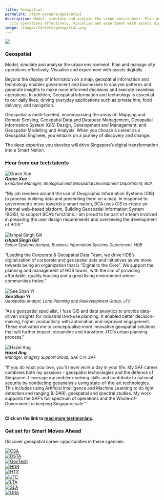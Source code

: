 ```yaml
---
title: Geospatial
permalink: /tech-careers/geospatial
description: Model, simulate and analyse the urban environment. Plan and manage
  city operations effectively. Visualise and experiment with assets digitally.
image: /images/Careers/geospatial.png
---
```

![](/images/Careers/hero-geospatial.jpg)

### **Geospatial**

Model, simulate and analyse the urban environment. Plan and manage city operations effectively. Visualise and experiment with assets digitally.

Beyond the display of information on a map, geospatial information and technology enables government and businesses to analyse patterns and generate insights to make more informed decisions and execute seamless operations. In addition, Geospatial information and technology is essential to our daily lives, driving everyday applications such as private hire, food delivery, and navigation.

Geospatial is multi-faceted, encompassing the areas of: Mapping and Remote Sensing, Geospatial Data and Database Management, Geospatial Information System (GIS) Design, Development and Management, and Geospatial Modelling and Analysis. When you choose a career as a Geospatial Engineer, you embark on a journey of discovery and change.

The deep expertise you develop will drive Singapore’s digital transformation into a Smart Nation.

### **Hear from our tech talents**

<div class="row-testimonial">
<div class="column-testimonial">
<img src="/images/People/Grace-Xue-T.jpeg" alt="Grace Xue" title="Tech Talent" /><br><em><strong>Grace Xue</strong><br><span style="font-size:13px; line-height:14px">Executive Manager, Geological and Geospatial Development Department, BCA 
	</span></em><br><br>“My job revolves around the use of Geographic Information Systems (GIS) to process building data and presenting them on a map. In response to government’s move towards a smart nation, BCA uses GIS to create an internal web-based platform, Building Geospatial Information System (BGIS), to support BCA’s functions. I am proud to be part of a team involved in preparing the user design requirements and overseeing the development of BGIS.” <br><br></div>
	
<div class="column-testimonial">
<img src="/images/People/Ishpal-Singh-Gill-T.jpeg" alt="Ishpal Singh Gill" title="Tech Talent" /><br><em><strong>Ishpal Singh Gill</strong><br><span style="font-size:13px; line-height:14px">Senior Systems Analyst, Business Information Systems Department, HDB</span></em><br>
<br>“Leading the Corporate & Geospatial Data Team, we drive HDB’s digitalisation of corporate and geospatial data and initiatives as we move towards being an organization that is “Digital to the Core”. We support the planning and management of HDB towns, with the aim of providing affordable, quality housing and a great living environment where communities thrive.”<br><br></div>
	
<div class="column-testimonial">
<img src="/images/People/See-Shan-Yi-T.jpeg" alt="See Shan Yi" title="Tech Talent" /><br><em><strong>See Shan Yi</strong><br><span style="font-size:13px; line-height:14px">Geospatial Analyst, Land Planning and Redevelopment Group, JTC
</span></em><br>
<br>“As a geospatial specialist, I fuse GIS and data analytics to provide data-driven insights for industrial land-use planning. It enabled better decision-making, higher productivity with automation and improved engagement. These motivated me to conceptualise more innovative geospatial solutions that will further impact, streamline and transform JTC’s urban planning process.”<br><br></div>
</div>

<div class="row-testimonial">
<div class="column-testimonial">
<img src="/images/People/Hazel-Ang-T.jpeg" alt="Hazel Ang" title="Tech Talent" /><br><em><strong>Hazel Ang</strong><br><span style="font-size:13px; line-height:14px">Manager, Imagery Support Group, SAF C4I, SAF
</span></em><br><br>“If you do what you love, you’ll never work a day in your life. My SAF career combines both my passions - geospatial technologies and the defence of Singapore. I leverage my problem-solving skills and contribute to national security by conducting geoanalysis using state-of-the-art technologies. This includes using Artificial Intelligence and Machine Learning to do light detection and ranging (LiDAR), geospatial and spectral studies. My work supports the SAF’s full spectrum of operations and the Whole-of-Government in keeping Singapore safe.”<br><br></div>
	
<div class="column-testimonial"></div>

<div class="column-testimonial"></div>

</div>

**Click on the link to [read more testimonials](/testimonials).**

### **Get set for Smart Moves Ahead**
Discover geospatial career opportunities in these agencies.

<div class="row-agencies">
<div class="column-agencies"><a href="https://www.csa.gov.sg/careers/overview" target="new"><img src="/images/Logos/logo-csa.png" alt="CSA" title="CSA"/></a></div>
<div class="column-agencies"><a href="https://careers.pageuppeople.com/845/cw/en/listing/" target="new"><img src="/images/Logos/logo-dsta.png" alt="DSTA" title="DSTA"/></a></div>
	<div class="column-agencies"><a href="https://go.gov.sg/GovTechCareers" target="new"><img src="/images/Logos/logo-govtech.png" alt="GovTech" title="GovTech"/></a></div>
<div class="column-agencies"><a href="https://www.hdb.gov.sg/cs/infoweb/about-us/careers/career-opportunities" target="new"><img src="/images/Logos/logo-hdb.png" alt="HDB" title="HDB"/></a></div>
<div class="column-agencies"><a href="https://www.htx.gov.sg/join-us/careers" target="new"><img src="/images/Logos/logo-htx.png" alt="HTX" title="HTX"/></a></div>
<div class="column-agencies"><a href="https://www.jtc.gov.sg/about-jtc/careers/join-us" target="new"><img src="/images/Logos/logo-jtc.png" alt="JTC" title="JTC"/></a></div>
<div class="column-agencies"><a href="https://www.lta.gov.sg/content/ltagov/en/who_we_are/careers/join_lta.html" target="new"><img src="/images/Logos/logo-lta.png" alt="LTA" title="LTA"/></a></div>
<div class="column-agencies"><a href="https://www.sla.gov.sg/join-us/our-work-at-sla" target="new"><img src="/images/Logos/logo-sla.png" alt="SLA" title="SLA"/></a></div>
<div class="column-agencies"><a href="https://www.ura.gov.sg/Corporate/Careers/Career-with-URA" target="new"><img src="/images/Logos/logo-ura.png" alt="URA" title="URA"/></a></div>
</div>